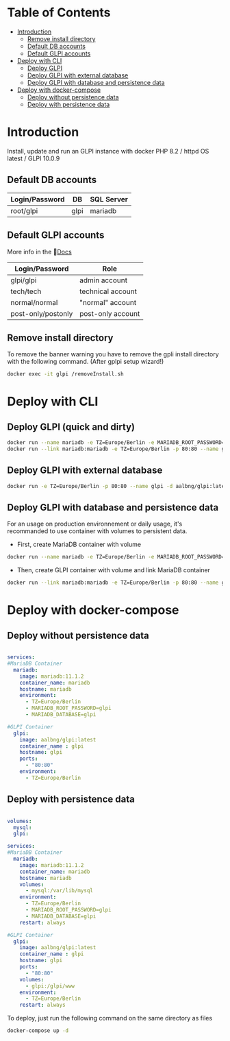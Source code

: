 
# Table of Contents
- [Introduction](#introduction)
  - [Remove install directory](#remove-install-directory)
  - [Default DB accounts](#default-db-accounts)
  - [Default GLPI accounts](#default-glpi-accounts)
- [Deploy with CLI](#deploy-with-cli)
  - [Deploy GLPI](#deploy-glpi)
  - [Deploy GLPI with external database](#deploy-glpi-with-external-database)
  - [Deploy GLPI with database and persistence data](#deploy-glpi-with-database-and-persistence-data)
- [Deploy with docker-compose](#deploy-with-docker-compose)
  - [Deploy without persistence data](#deploy-without-persistence-data)
  - [Deploy with persistence data](#deploy-with-persistence-data)

# Introduction

Install, update and run an GLPI instance with docker
PHP 8.2 / httpd OS latest / GLPI 10.0.9

## Default DB accounts
| Login/Password     	| DB                	| SQL Server        	|
|--------------------	|-------------------	|-------------------	|
| root/glpi          	| glpi              	| mariadb           	|

## Default GLPI accounts

More info in the 📄[Docs](https://glpi-install.readthedocs.io/en/latest/install/wizard.html#end-of-installation)

| Login/Password     	| Role              	|
|--------------------	|-------------------	|
| glpi/glpi          	| admin account     	|
| tech/tech          	| technical account 	|
| normal/normal      	| "normal" account  	|
| post-only/postonly 	| post-only account 	|

## Remove install directory
To remove the banner warning you have to remove the gpli install directory with the following command. (After gplpi setup wizard!)
```sh
docker exec -it glpi /removeInstall.sh
```

# Deploy with CLI

## Deploy GLPI (quick and dirty) 
```sh
docker run --name mariadb -e TZ=Europe/Berlin -e MARIADB_ROOT_PASSWORD=glpi -e MARIADB_DATABASE=glpi -d mariadb:11.1.2
docker run --link mariadb:mariadb -e TZ=Europe/Berlin -p 80:80 --name glpi -d aalbng/glpi:latest
```

## Deploy GLPI with external database
```sh
docker run -e TZ=Europe/Berlin -p 80:80 --name glpi -d aalbng/glpi:latest
```

## Deploy GLPI with database and persistence data

For an usage on production environnement or daily usage, it's recommanded to use container with volumes to persistent data.

* First, create MariaDB container with volume

```sh
docker run --name mariadb -e TZ=Europe/Berlin -e MARIADB_ROOT_PASSWORD=glpi -e MARIADB_DATABASE=glpi --volume mysql:/var/lib/mysql -d mariadb:11.1.2
```

* Then, create GLPI container with volume and link MariaDB container

```sh
docker run --link mariadb:mariadb -e TZ=Europe/Berlin -p 80:80 --name glpi --volume glpi:/glpi/www -d aalbng/glpi:latest
```


# Deploy with docker-compose

## Deploy without persistence data
```yaml

services:
#MariaDB Container
  mariadb:
    image: mariadb:11.1.2
    container_name: mariadb
    hostname: mariadb
    environment:
      - TZ=Europe/Berlin
      - MARIADB_ROOT_PASSWORD=glpi
      - MARIADB_DATABASE=glpi

#GLPI Container
  glpi:
    image: aalbng/glpi:latest
    container_name : glpi
    hostname: glpi
    ports:
      - "80:80"
    environment:
      - TZ=Europe/Berlin
```

## Deploy with persistence data

```yaml

volumes:
  mysql:
  glpi:

services:
#MariaDB Container
  mariadb:
    image: mariadb:11.1.2
    container_name: mariadb
    hostname: mariadb
    volumes:
      - mysql:/var/lib/mysql
    environment:
      - TZ=Europe/Berlin
      - MARIADB_ROOT_PASSWORD=glpi
      - MARIADB_DATABASE=glpi
    restart: always

#GLPI Container
  glpi:
    image: aalbng/glpi:latest
    container_name : glpi
    hostname: glpi
    ports:
      - "80:80"
    volumes:
      - glpi:/glpi/www 
    environment:
      - TZ=Europe/Berlin
    restart: always
```

To deploy, just run the following command on the same directory as files

```sh
docker-compose up -d
```
